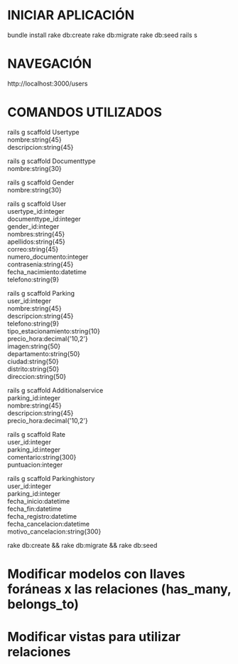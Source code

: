 # INICIAR APLICACIÓN
bundle install
rake db:create
rake db:migrate
rake db:seed
rails s

# NAVEGACIÓN
http://localhost:3000/users


# COMANDOS UTILIZADOS
rails g scaffold Usertype \
    nombre:string{45} \
    descripcion:string{45}


rails g scaffold Documenttype \
    nombre:string{30}


rails g scaffold Gender \
    nombre:string{30}


rails g scaffold User \
    usertype_id:integer \
    documenttype_id:integer \
    gender_id:integer \
    nombres:string{45} \
    apellidos:string{45} \
    correo:string{45} \
    numero_documento:integer \
    contrasenia:string{45} \
    fecha_nacimiento:datetime \
    telefono:string{9}


rails g scaffold Parking \
    user_id:integer \
    nombre:string{45} \
    descripcion:string{45} \
    telefono:string{9} \
    tipo_estacionamiento:string{10} \
    precio_hora:decimal{'10,2'} \
    imagen:string{50} \
    departamento:string{50} \
    ciudad:string{50} \
    distrito:string{50} \
    direccion:string{50}


rails g scaffold Additionalservice \
    parking_id:integer \
    nombre:string{45} \
    descripcion:string{45} \
    precio_hora:decimal{'10,2'}


rails g scaffold Rate \
    user_id:integer \
    parking_id:integer \
    comentario:string{300} \
    puntuacion:integer


rails g scaffold Parkinghistory \
    user_id:integer \
    parking_id:integer \
    fecha_inicio:datetime \
    fecha_fin:datetime \
    fecha_registro:datetime \
    fecha_cancelacion:datetime \
    motivo_cancelacion:string{300}


rake db:create && rake db:migrate && rake db:seed

# Modificar modelos con llaves foráneas x las relaciones (has_many, belongs_to)
# Modificar vistas para utilizar relaciones
